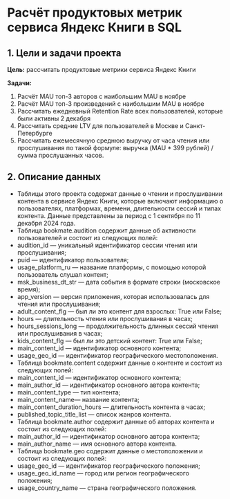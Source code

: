 # Расчёт продуктовых метрик сервиса Яндекс Книги в SQL

## 1. Цели и задачи проекта

**Цель:**  рассчитать продуктовые метрики сервиса Яндекс Книги

**Задачи:**
1. Расчёт MAU топ-3 авторов с наибольшим MAU в ноябре 
2. Расчёт MAU топ-3 произведений с наибольшим MAU в ноябре
3. Рассчитать ежедневный Retention Rate всех пользователей, которые были активны 2 декабря
4. Рассчитать средние LTV для пользователей в Москве и Санкт-Петербурге
5. Рассчитать ежемесячную среднюю выручку от часа чтения или прослушивания по такой формуле: выручка (MAU * 399 рублей) / сумма прослушанных часов.
   
## 2. Описание данных 
- Таблицы этого проекта содержат данные о чтении и прослушивании контента в сервисе Яндекс Книги, которые включают информацию о пользователях, платформах, времени, длительности сессий и типах контента. Данные представлены за период с 1 сентября по 11 декабря 2024 года. 
- Таблица bookmate.audition содержит данные об активности пользователей и состоит из следующих полей:
- audition_id — уникальный идентификатор сессии чтения или прослушивания;
- puid — идентификатор пользователя;
- usage_platform_ru — название платформы, с помощью которой пользователь слушал контент;
- msk_business_dt_str — дата события в формате строки (московское время);
- app_version — версия приложения, которая использовалась для чтения или прослушивания;
- adult_content_flg — был ли это контент для взрослых: True или False;
- hours — длительность чтения или прослушивания в часах;
- hours_sessions_long — продолжительность длинных сессий чтения или прослушивания в часах;
- kids_content_flg — был ли это детский контент: True или False;
- main_content_id — идентификатор основного контента;
- usage_geo_id — идентификатор географического местоположения.
- Таблица bookmate.content содержит данные о контенте и состоит из следующих полей:
- main_content_id — идентификатор основного контента;
- main_author_id — идентификатор основного автора контента;
- main_content_type — тип контента;
- main_content_name— название контента;
- main_content_duration_hours — длительность контента в часах;
- published_topic_title_list — список жанров контента.
- Таблица bookmate.author содержит данные об авторах контента и состоит из следующих полей:
- main_author_id — идентификатор основного автора контента;
- main_author_name — имя основного автора контента.
- Таблица bookmate.geo содержит данные о местоположении и состоит из следующих полей:
- usage_geo_id — идентификатор географического положения;
- usage_geo_id_name — город или регион географического положения;
- usage_country_name — страна географического положения.

